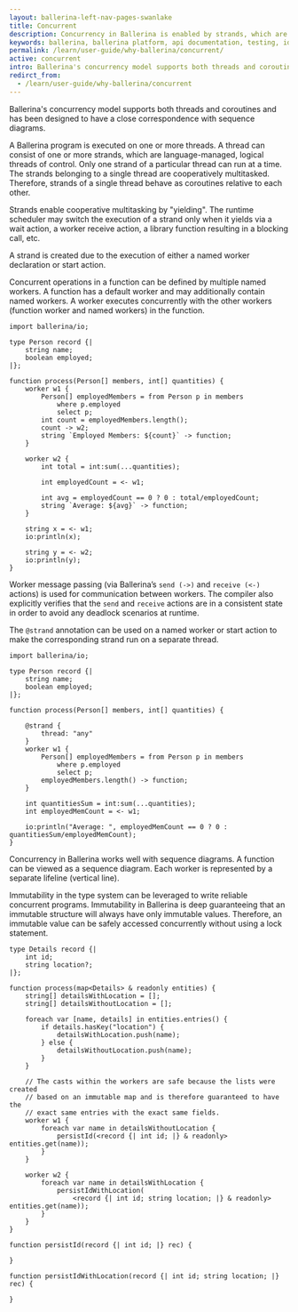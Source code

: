 ```yaml
---
layout: ballerina-left-nav-pages-swanlake
title: Concurrent
description: Concurrency in Ballerina is enabled by strands, which are lightweight threads. 
keywords: ballerina, ballerina platform, api documentation, testing, ide, ballerina central
permalink: /learn/user-guide/why-ballerina/concurrent/
active: concurrent
intro: Ballerina's concurrency model supports both threads and coroutines.
redirct_from:
  - /learn/user-guide/why-ballerina/concurrent
---
```


Ballerina's concurrency model supports both threads and coroutines and has been designed to have a close correspondence with sequence diagrams.

A Ballerina program is executed on one or more threads. A thread can consist of one or more strands, which are language-managed, logical threads of control. Only one strand of a particular thread can run at a time. The strands belonging to a single thread are cooperatively multitasked. Therefore, strands of a single thread behave as coroutines relative to each other.

Strands enable cooperative multitasking by "yielding". The runtime scheduler may switch the execution of a strand only when it yields via a wait action, a worker receive action, a library function resulting in a blocking call, etc.

A strand is created due to the execution of either a named worker declaration or start action.

Concurrent operations in a function can be defined by multiple named workers. A function has a default worker and may additionally contain named workers. A worker executes concurrently with the other workers (function worker and named workers) in the function.

```ballerina
import ballerina/io;

type Person record {|
    string name;
    boolean employed;
|};

function process(Person[] members, int[] quantities) {
    worker w1 {
        Person[] employedMembers = from Person p in members
            where p.employed
            select p;
        int count = employedMembers.length();
        count -> w2;
        string `Employed Members: ${count}` -> function;
    }

    worker w2 {
        int total = int:sum(...quantities);
        
        int employedCount = <- w1;

        int avg = employedCount == 0 ? 0 : total/employedCount;
        string `Average: ${avg}` -> function;
    }

    string x = <- w1;
    io:println(x);

    string y = <- w2;
    io:println(y);
}
```

Worker message passing (via Ballerina’s `send (->)` and `receive (<-)` actions) is used for communication between workers. The compiler also explicitly verifies that the `send` and `receive` actions are in a consistent state in order to avoid any deadlock scenarios at runtime.

The `@strand` annotation can be used on a named worker or start action to make the corresponding strand run on a separate thread.

```ballerina
import ballerina/io;

type Person record {|
    string name;
    boolean employed;
|};

function process(Person[] members, int[] quantities) {

    @strand {
        thread: "any"
    }
    worker w1 {
        Person[] employedMembers = from Person p in members
            where p.employed
            select p;
        employedMembers.length() -> function;
    }

    int quantitiesSum = int:sum(...quantities);
    int employedMemCount = <- w1;

    io:println("Average: ", employedMemCount == 0 ? 0 : quantitiesSum/employedMemCount);
}
```

Concurrency in Ballerina works well with sequence diagrams. A function can be viewed as a sequence diagram. Each worker is represented by a separate lifeline (vertical line).

Immutability in the type system can be leveraged to write reliable concurrent programs. Immutability in Ballerina is deep guaranteeing that an immutable structure will always have only immutable values. Therefore, an immutable value can be safely accessed concurrently without using a lock statement.

```ballerina
type Details record {|
    int id;
    string location?;
|};

function process(map<Details> & readonly entities) {
    string[] detailsWithLocation = [];
    string[] detailsWithoutLocation = [];

    foreach var [name, details] in entities.entries() {
        if details.hasKey("location") {
            detailsWithLocation.push(name);
        } else {
            detailsWithoutLocation.push(name);
        }
    }

    // The casts within the workers are safe because the lists were created
    // based on an immutable map and is therefore guaranteed to have the 
    // exact same entries with the exact same fields.
    worker w1 {
        foreach var name in detailsWithoutLocation {
            persistId(<record {| int id; |} & readonly> entities.get(name));
        }
    }

    worker w2 {
        foreach var name in detailsWithLocation {
            persistIdWithLocation(
                <record {| int id; string location; |} & readonly> entities.get(name));
        }
    }
}

function persistId(record {| int id; |} rec) {
    
}

function persistIdWithLocation(record {| int id; string location; |} rec) {
    
}
```

<style>
.nav > li.cVersionItem {
    display: none !important;
}
.cBalleinaBreadcrumbs li:nth-child(3) , .cBalleinaBreadcrumbs li:nth-child(2) {
   display:none !important;
}
</style>
